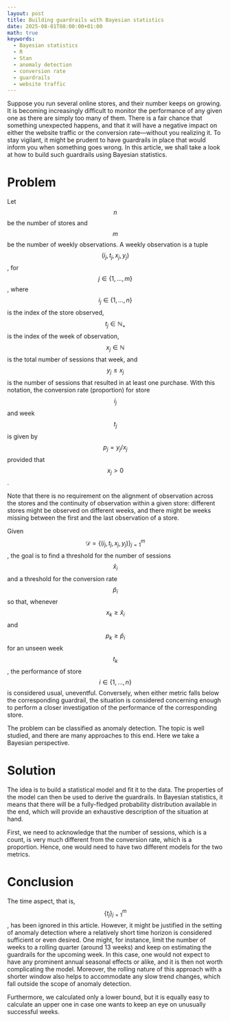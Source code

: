 ```yaml
---
layout: post
title: Building guardrails with Bayesian statistics
date: 2025-08-01T08:00:00+01:00
math: true
keywords:
  - Bayesian statistics
  - R
  - Stan
  - anomaly detection
  - conversion rate
  - guardrails
  - website traffic
---
```


Suppose you run several online stores, and their number keeps on growing. It is
becoming increasingly difficult to monitor the performance of any given one as
there are simply too many of them. There is a fair chance that something
unexpected happens, and that it will have a negative impact on either the
website traffic or the conversion rate—without you realizing it. To stay
vigilant, it might be prudent to have guardrails in place that would inform you
when something goes wrong. In this article, we shall take a look at how to build
such guardrails using Bayesian statistics.

# Problem

Let $$n$$ be the number of stores and $$m$$ be the number of weekly
observations. A weekly observation is a tuple $$(i_j, t_j, x_j, y_j)$$, for $$j
\in \{1, \ldots, m\}$$, where $$i_j \in \{1, \ldots, n\}$$ is the index of the
store observed, $$t_j \in \mathbb{N}_+$$ is the index of the week of
observation, $$x_j \in \mathbb{N}$$ is the total number of sessions that week,
and $$y_j \leq x_j$$ is the number of sessions that resulted in at least one
purchase. With this notation, the conversion rate (proportion) for store $$i_j$$
and week $$t_j$$ is given by $$p_j = y_j / x_j$$ provided that $$x_j > 0$$.

Note that there is no requirement on the alignment of observation across the
stores and the continuity of observation within a given store: different stores
might be observed on different weeks, and there might be weeks missing between
the first and the last observation of a store.

Given $$\mathcal{D} = \{(i_j, t_j, x_j, y_j)\}_{j = 1}^m$$, the goal is to find
a threshold for the number of sessions $$\hat{x}_i$$ and a threshold for the
conversion rate $$\hat{p}_i$$ so that, whenever $$x_k \geq \hat{x}_i$$ and $$p_k
\geq \hat{p}_i$$ for an unseen week $$t_k$$, the performance of store $$i \in
\{1, \ldots, n\}$$ is considered usual, uneventful. Conversely, when either
metric falls below the corresponding guardrail, the situation is considered
concerning enough to perform a closer investigation of the performance of the
corresponding store.

The problem can be classified as anomaly detection. The topic is well studied,
and there are many approaches to this end. Here we take a Bayesian perspective.

# Solution

The idea is to build a statistical model and fit it to the data. The properties
of the model can then be used to derive the guardrails. In Bayesian statistics,
it means that there will be a fully-fledged probability distribution available
in the end, which will provide an exhaustive description of the situation at
hand.

First, we need to acknowledge that the number of sessions, which is a count, is
very much different from the conversion rate, which is a proportion. Hence, one
would need to have two different models for the two metrics.

# Conclusion

The time aspect, that is, $$\{ t_j \}_{j = 1}^m$$, has been ignored in this
article. However, it might be justified in the setting of anomaly detection
where a relatively short time horizon is considered sufficient or even desired.
One might, for instance, limit the number of weeks to a rolling quarter (around
13 weeks) and keep on estimating the guardrails for the upcoming week. In this
case, one would not expect to have any prominent annual seasonal effects or
alike, and it is then not worth complicating the model. Moreover, the rolling
nature of this approach with a shorter window also helps to accommodate any slow
trend changes, which fall outside the scope of anomaly detection.

Furthermore, we calculated only a lower bound, but it is equally easy to
calculate an upper one in case one wants to keep an eye on unusually successful
weeks.
